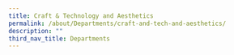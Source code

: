 ```yaml
---
title: Craft & Technology and Aesthetics
permalink: /about/Departments/craft-and-tech-and-aesthetics/
description: ""
third_nav_title: Departments
---
```

